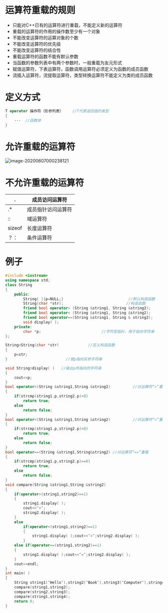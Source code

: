 # 运算符重载的规则

- 只能对C++已有的运算符进行重载，不能定义新的运算符
- 重载的运算符的作用的操作数至少有一个对象
- 不能改变运算符的运算对象的个数
- 不能改变运算符的优先级
- 不能改变运算符的结合性
- 重载运算符的函数不能有默认参数
- 当函数的参数列表中有两个参数时，一般重载为友元形式
- 赋值运算符，下表运算符，函数调用运算符必须定义为函数的成员函数
- 流插入运算符，流提取运算符，类型转换运算符不能定义为类的成员函数

# 定义方式

~~~C++
T operator 操作符（形参列表）    //T代表返回值的类型
{
    ···  //函数体
}
~~~

# 允许重载的运算符

![image-20200607000238121](C:\Users\28165\AppData\Roaming\Typora\typora-user-images\image-20200607000238121.png)

# 不允许重载的运算符

| .      | 成员访问运算符     |
| ------ | ------------------ |
| .*     | 成员指针访问运算符 |
| ::     | 域运算符           |
| sizeof | 长度运算符         |
| ？：   | 条件运算符         |

# 例子

```c++
#include <iostream>
using namespace std;
class String
{
    public:
 		String( ){p=NULL;}                             //默认构造函数
    	String(char *str);                            //构造函数
    	friend bool operator> (String &string1, String &string2);
    	friend bool operator< (String &string1, String &string2);
    	friend bool operator==(String &string1, String & string2);
    	void display( );
    private:
    	char *p;                           //字符型指针，用于指向字符串
};

String∷String(char *str)             //定义构造函数
{
    p=str;
}                          //使p指向实参字符串

void String∷display( )   //输出p所指向的字符串
{
    cout<<p;
} 
bool operator>(String &string1,String &string2)          //对运算符“>”重载
{
    if(strcmp(string1.p,string2.p)>0) 
        return true;
    else 
        return false;
}
bool operator<(String &string1,String &string2)          //对运算符“<”重载
{
    if(strcmp(string1.p,string2.p)<0) 
        return true;
    else 
        return false;
}
bool operator==(String &string1,String&string2) //对运算符“==”重载
{
    if(strcmp(string1.p,string2.p)==0) 
        return true;
    else 
        return false;
}
void compare(String &string1,String &string2)
{
    if(operator>(string1,string2)==1)
    {
        string1.display( );
        cout<<″>″;
        string2.display( );
    }
    else
        if(operator<(string1,string2)==1)
        {
            string1.display( );cout<<″<″;string2.display( );
        }
    else if(operator==(string1,string2)==1)
    {
        string1.display( );cout<<″=″;string2.display( );
    }
    cout<<endl;
}
int main( )
{
    String string1(″Hello″),string2(″Book″),string3(″Computer″),string4(″Hello″);
    compare(string1,string2);
    compare(string2,string3);
    compare(string1,string4);
    return 0;
}
```

